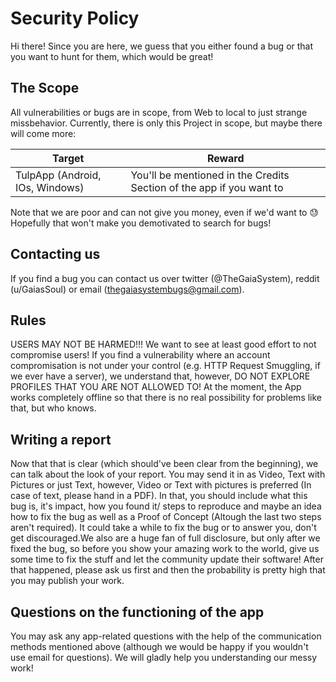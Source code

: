 # Security Policy

Hi there! Since you are here, we guess that you either found a bug or that you want to hunt for them, which would be great!

## The Scope

All vulnerabilities or bugs are in scope, from Web to local to just strange missbehavior. Currently, there is only this Project in scope, but maybe there will come more:

| Target                          | Reward                                                                |
|---------------------------------|-----------------------------------------------------------------------|
| TulpApp (Android, IOs, Windows) | You'll be mentioned in the Credits Section  of the app if you want to |

Note that we are poor and can not give you money, even if we'd want to 😓 Hopefully that won't make you demotivated to search for bugs!

## Contacting us

If you find a bug you can contact us over twitter (@TheGaiaSystem), reddit (u/GaiasSoul) or email (thegaiasystembugs@gmail.com).

## Rules

USERS MAY NOT BE HARMED!!! We want to see at least good effort to not compromise users! If you find a vulnerability where an account compromisation is not under your control 
(e.g. HTTP Request Smuggling, if we ever have a server), we understand that, however, DO NOT EXPLORE PROFILES THAT YOU ARE NOT ALLOWED TO! At the moment, the App works
completely offline so that there is no real possibility for problems like that, but who knows.

## Writing a report

Now that that is clear (which should've been clear from the beginning), we can talk about the look of your report. You may send it in as Video, Text with Pictures or just
Text, however, Video or Text with pictures is preferred (In case of text, please hand in a PDF). In that, you should include what this bug is, it's impact, how you found it/
steps to reproduce and maybe an idea how to fix the bug as well as a Proof of Concept (Altough the last two steps aren't required). It could take a while to fix the bug 
or to answer you, don't get discouraged.We also are a huge fan of full disclosure, but only after we fixed the bug, so before you show your amazing work to the world, give us
some time to fix the stuff and let the community update their software! After that happened, please ask us first and then the probability is pretty high that you may publish 
your work.

## Questions on the functioning of the app

You may ask any app-related questions with the help of the communication methods mentioned above (although we would be happy if you wouldn't use email for questions). We will
gladly help you understanding our messy work!
